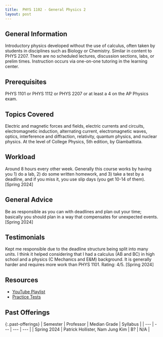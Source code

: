 ```yaml
---
title:  PHYS 1102 - General Physics 2
layout: post
---
```


<link rel="stylesheet" href="/main.css">

## General Information
Introductory physics developed without the use of calculus, often taken by students in disciplines such as Biology or Chemistry. Similar in content to PHYS 2207. There are no scheduled lectures, discussion sections, labs, or prelim times. Instruction occurs via one-on-one tutoring in the learning center. 

## Prerequisites
PHYS 1101 or PHYS 1112 or PHYS 2207 or at least a 4 on the AP Physics exam.

## Topics Covered
Electric and magnetic forces and fields, electric currents and circuits, electromagnetic induction, alternating current, electromagnetic waves, optics, interference and diffraction, relativity, quantum physics, and nuclear physics. At the level of College Physics, 5th edition, by Giambattista.

## Workload
Around 8 hours every other week. Generally this course works by having you 1) do a lab, 2) do some written homework, and 3) take a test by a deadline, and if you miss it, you use slip days (you get 10-14 of them). [Spring 2024]

## General Advice
Be as responsible as you can with deadlines and plan out your time; basically you should plan in a way that compensates for unexpected events. [Spring 2024]

## Testimonials
Kept me responsible due to the deadline structure being split into many units. I think it helped considering that I had a calculus (AB and BC) in high school and a physics (C Mechanics and E&M) background. It is generally harder and requires more work than PHYS 1101. Rating: 4/5. [Spring 2024]

## Resources
- [YouTube Playlist](https://www.youtube.com/playlist?list=PLzx1UYs2mMLWIpBnc6G1n6WwuCq1Q1Epo)
- [Practice Tests](https://courses.cit.cornell.edu/phys101/p102/)

## Past Offerings

{:.past-offerings}
| Semester | Professor | Median Grade | Syllabus |
| --- | --- | --- | --- |
| Spring 2024 | Patrick Hollister, Nam Jung Kim | B? | N/A |